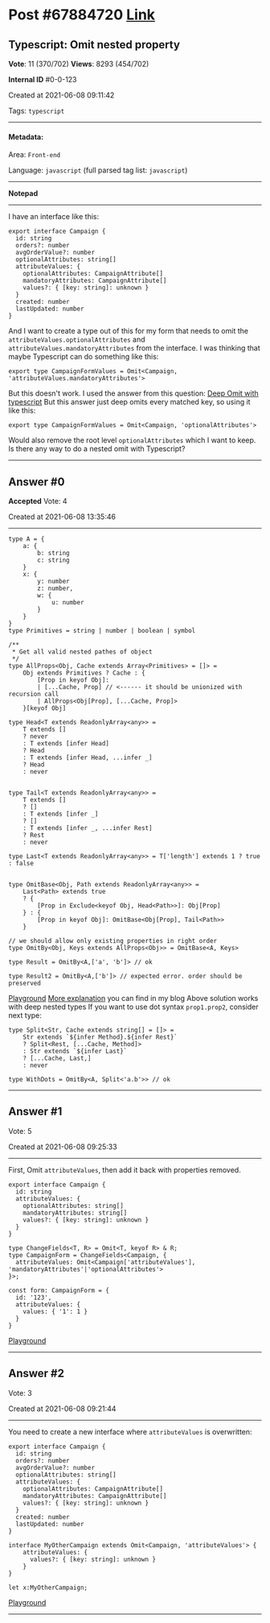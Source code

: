 
# Post \#67884720 [Link](https://stackoverflow.com/questions/67884720/)

## Typescript: Omit nested property

**Vote**: 11 (370/702) **Views**: 8293 (454/702) 

**Internal ID** \#0-0-123

Created at 2021-06-08 09:11:42

Tags: `typescript`

----------

#### Metadata:

Area: `Front-end`

Language: `javascript` (full parsed tag list: `javascript`)

----------

**Notepad**


----------

I have an interface like this:
```
export interface Campaign {
  id: string
  orders?: number
  avgOrderValue?: number
  optionalAttributes: string[]
  attributeValues: {
    optionalAttributes: CampaignAttribute[]
    mandatoryAttributes: CampaignAttribute[]
    values?: { [key: string]: unknown }
  }
  created: number
  lastUpdated: number
}
```

And I want to create a type out of this for my form that needs to omit the `attributeValues.optionalAttributes` and `attributeValues.mandatoryAttributes` from the interface.
I was thinking that maybe Typescript can do something like this:
```
export type CampaignFormValues = Omit<Campaign, 'attributeValues.mandatoryAttributes'>
```

But this doesn't work.
I used the answer from this question: [Deep Omit with typescript](https://stackoverflow.com/questions/55539387/deep-omit-with-typescript)
But this answer just deep omits every matched key, so using it like this:
```
export type CampaignFormValues = Omit<Campaign, 'optionalAttributes'>
```

Would also remove the root level `optionalAttributes` which I want to keep.
Is there any way to do a nested omit with Typescript?


----------
        
## Answer \#0

**Accepted** Vote: 4

Created at 2021-06-08 13:35:46

------------

```
type A = {
    a: {
        b: string
        c: string
    }
    x: {
        y: number
        z: number,
        w: {
            u: number
        }
    }
}
type Primitives = string | number | boolean | symbol

/**
 * Get all valid nested pathes of object
 */
type AllProps<Obj, Cache extends Array<Primitives> = []> =
    Obj extends Primitives ? Cache : {
        [Prop in keyof Obj]:
        | [...Cache, Prop] // <------ it should be unionized with recursion call
        | AllProps<Obj[Prop], [...Cache, Prop]>
    }[keyof Obj]

type Head<T extends ReadonlyArray<any>> =
    T extends []
    ? never
    : T extends [infer Head]
    ? Head
    : T extends [infer Head, ...infer _]
    ? Head
    : never


type Tail<T extends ReadonlyArray<any>> =
    T extends []
    ? []
    : T extends [infer _]
    ? []
    : T extends [infer _, ...infer Rest]
    ? Rest
    : never

type Last<T extends ReadonlyArray<any>> = T['length'] extends 1 ? true : false


type OmitBase<Obj, Path extends ReadonlyArray<any>> =
    Last<Path> extends true
    ? {
        [Prop in Exclude<keyof Obj, Head<Path>>]: Obj[Prop]
    } : {
        [Prop in keyof Obj]: OmitBase<Obj[Prop], Tail<Path>>
    }

// we should allow only existing properties in right order
type OmitBy<Obj, Keys extends AllProps<Obj>> = OmitBase<A, Keys>

type Result = OmitBy<A,['a', 'b']> // ok

type Result2 = OmitBy<A,['b']> // expected error. order should be preserved
```

[Playground](https://www.typescriptlang.org/play?#code/C4TwDgpgBAglC8UDeAoK6oEMBcy0YICNcBnYAJwEsA7Ac3wPQGNSKb6CBfBqAD11SMMIXNQCuAW0IRyPAgC9Rk6eQA0cjAHcBGoWKVSZuqNy4puoSFAAKVCZWCUAbhBIIoZKnSgAfKOMNyXyhCAHtQgBsITGpgkhApSJQUAHoAKjS0NKgAcQhgLAiIqCdMCMoAE39XYAgqsExgAAtXKFCAMzbCACsIJmAslJRLaBgi21CwEgAeAHke1SgAYUwmFqgIXlrqCrcYcnJMEGnbSntHFxIAPncAbQBdG-geee6NrYgdt1Pz51aAfmWq3WOiE6FuEzAUBoUAA1hAQB0oK97thjH5bgA6bErNYQRaQ%205QFIpKDTAC0lKp0IKJCaoTEESq0igYmolFC7PkdSgmgcTSg5D6YnIJA5sSYZQi6Ng43Ikxmrwh8rA90WWJxwPxNhVjx4nFu8MRnRRyRGUAAEtEKtMACrvba7KAAJWtnIiIH2h2OMRAVyePHtm0dbgePEB1AgLlkBFwQY%20Xygtxo7Rklut93D6cwFR4cYdnydyeoqaCVpzi2xmJTaYA%20pmCIDy7nY9Vo8lhuBoLbMJQInaC4nXTn3Z6Dkdpr7-QhA4Oiw2MICw634yGkzWgvWs8uMPng4XQxuoLXK9ij66yAv0ICLwNW5H252rAAZTBkAf7odu6ger0TqdPFAtq3AA5FEdDNCBRKfk6ACMUCAhQYjQLg7RlCQEAduasznAAQm%20EBzAsNiNAKMFuMOFSjn%20PrUH6AYEK%2077WKRNzkVASGYY2eBgkmkLQrEACivBMBEYgVIRRpIq8izNicrFXKiyI9MqkxXiYUCgmCqlQjCUkmj0Sk4Q4%20EYUR3Q6WqQG9v2LHNP6%20pml2yJ4ccMlQAA0gibjsWMESQoqPTTogxnAKZhEwIsXkgNcTlWBejIFCFrnTJFoGYCBiwgYQUE3CSbSwnF0AJREwAAEzuKFuHHGl2W5cSpKbJA-Q8jI8rkJibTkBJQR0gyTIhNAYBChh5AuLmKBAA)
[More explanation](https://catchts.com/deep-pick) you can find in my blog
Above solution works with deep nested types
If you want to use dot syntax `prop1.prop2`, consider next type:
```
type Split<Str, Cache extends string[] = []> =
    Str extends `${infer Method}.${infer Rest}`
    ? Split<Rest, [...Cache, Method]>
    : Str extends `${infer Last}`
    ? [...Cache, Last,]
    : never
    
type WithDots = OmitBy<A, Split<'a.b'>> // ok
```



------------
    
    
## Answer \#1

 Vote: 5

Created at 2021-06-08 09:25:33

------------

First, Omit `attributeValues`, then add it back with properties removed.
```
export interface Campaign {
  id: string
  attributeValues: {
    optionalAttributes: string[]
    mandatoryAttributes: string[]
    values?: { [key: string]: unknown }
  }
}

type ChangeFields<T, R> = Omit<T, keyof R> & R;
type CampaignForm = ChangeFields<Campaign, { 
  attributeValues: Omit<Campaign['attributeValues'], 'mandatoryAttributes'|'optionalAttributes'> 
}>;

const form: CampaignForm = {
  id: '123',
  attributeValues: {
    values: { '1': 1 }
  }
}
```

[Playground](https://www.typescriptlang.org/play?ssl=21&ssc=1&pln=1&pc=1#code/KYDwDg9gTgLgBASwHY2FAZgQwMbDgYUwFsxMEBzJOAbwCg5EATALjgGcYplz65MZOCAEYBXVADVMAGxHA2rOgwYQwMBBCTSAggK6jU89oKTkA2gF1eDIpiSN+0AJ47B+uaw5cTFq3ABu0rJsAPwKcKYA1sCOHsbk5qwiSBFIEADuVAC+vNnZtDCOYHj4ABa25MAAYgjAUoxsADwAKgA0cABKAHxwALxwAPJECDDNbVGOEOgd3QBkHQDc+YXFxKQUSJXQRL0EZSZVNXWNhCRklG3UcLz8rmLAkjLuA0MjJ2uUpgDkN3p3D0GfcxtT42OwOKDOXTCO5sT4AH0+KjUGm0ULcsO6tEynUWtGwGg4cHQW1YbzOGy2O0UTFYnwAjAAmADMnxa1zRf0CT2pDACj0Ml3pn1YdLg2QYuVoQA)


------------
    
    
## Answer \#2

 Vote: 3

Created at 2021-06-08 09:21:44

------------

You need to create a new interface where `attributeValues` is overwritten:
```
export interface Campaign {
  id: string
  orders?: number
  avgOrderValue?: number
  optionalAttributes: string[]
  attributeValues: {
    optionalAttributes: CampaignAttribute[]
    mandatoryAttributes: CampaignAttribute[]
    values?: { [key: string]: unknown }
  }
  created: number
  lastUpdated: number
}

interface MyOtherCampaign extends Omit<Campaign, 'attributeValues'> {
    attributeValues: {
      values?: { [key: string]: unknown }
    }
}

let x:MyOtherCampaign;
```

[](https://i.stack.imgur.com/HsIws.png)
[Playground](https://www.typescriptlang.org/play?#code/JYOwLgpgTgZghgYwgAgMJwLYAc7AOYgCCYYUwARgK6TIDeAvgLABQLEAHlgPZRjKiRYiFOmy4CdFsn4ATAFzIAzqVB4pyHjOiKA-ApCUM5aOrgA3PAHkoWqADU4AG0oQ9yA0ZPNpXLGGBcIE7EKlSQigrKZCB4ANoAuqYkZGEQDs4QEZLe0hp%20AUGOISnUmQqiOPhEyRSlCerSGHAgMnBgPACexbXh5ZiVBN2p9TnSZk4uugq0yLEA1hAdkSox8QqUIHMgXADuIMhMOYfSCFAQbRDy7obGUOqOcMoAqlitkFcetyyHLALQ8EhkABZDqWMAAC2gFXE%20w4kBaimQlgwwDAAB5oVUADTIADkbVCpXSk1xAD5srlkASSpBiWUKblxhkpnRZgslkoVng1sgNltdvtjgdviwWI4IHx2HIQWDIVBMQQANwsIA)


------------
    
    